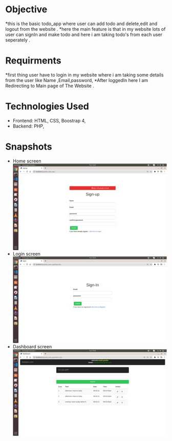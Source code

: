 # Objective
*this is the basic todo_app where user can add todo and delete,edit and logout from the website .
*here the main feature is that in my website lots of user can signIn and make todo and here i am taking todo's from each user seperately .

# Requirments
*first thing user have to login in my website where i am taking some details from the user like Name ,Email,password,
*After loggedIn here I am Redirecting to Main page of The Website .

# Technologies Used
* Frontend: HTML, CSS, Boostrap 4,
* Backend: PHP,

# Snapshots
* Home screen
![HOME SCREEN](snapshots/home.png)
* Login screen
![LOGIN SCREEN](snapshots/login_page.png)
* Dashboard screen
![YOUR DASHBOARD SCREEN](snapshots/Dashboard_page.png)